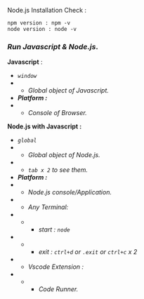 Node.js Installation Check :

```
npm version : npm -v
node version : node -v
```

### _Run Javascript & Node.js_.

**Javascript** :

- _`window`_
- - _Global object of Javascript._
- **_Platform :_**
- - _Console of Browser._

**Node.js with Javascript :**

- _`global`_
- - _Global object of Node.js._
- - _`tab x 2` to see them._
- **_Platform :_**
- - _Node.js console/Application._
- - _Any Terminal:_
- - - _start : `node`_
- - - _exit : `ctrl+d` or `.exit` or `ctrl+c` x 2_
- - _Vscode Extension :_
- - - _Code Runner._
